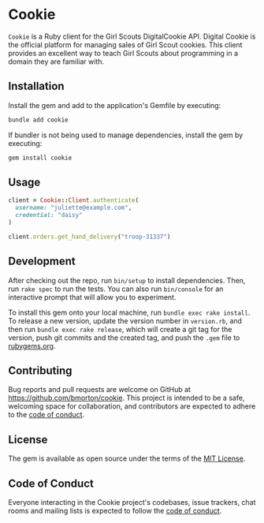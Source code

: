 # Cookie

`Cookie` is a Ruby client for the Girl Scouts DigitalCookie API.  Digital Cookie is the official platform for managing sales of Girl Scout cookies.  This client provides an excellent way to teach Girl Scouts about programming in a domain they are familiar with.

## Installation

Install the gem and add to the application's Gemfile by executing:

```bash
bundle add cookie
```

If bundler is not being used to manage dependencies, install the gem by executing:

```bash
gem install cookie
```

## Usage

```ruby
client = Cookie::Client.authenticate(
  username: "juliette@example.com",
  credential: "daisy"
)

client.orders.get_hand_delivery("troop-31337")
```

## Development

After checking out the repo, run `bin/setup` to install dependencies. Then, run `rake spec` to run the tests. You can also run `bin/console` for an interactive prompt that will allow you to experiment.

To install this gem onto your local machine, run `bundle exec rake install`. To release a new version, update the version number in `version.rb`, and then run `bundle exec rake release`, which will create a git tag for the version, push git commits and the created tag, and push the `.gem` file to [rubygems.org](https://rubygems.org).

## Contributing

Bug reports and pull requests are welcome on GitHub at https://github.com/bmorton/cookie. This project is intended to be a safe, welcoming space for collaboration, and contributors are expected to adhere to the [code of conduct](https://github.com/bmorton/cookie/blob/main/CODE_OF_CONDUCT.md).

## License

The gem is available as open source under the terms of the [MIT License](https://opensource.org/licenses/MIT).

## Code of Conduct

Everyone interacting in the Cookie project's codebases, issue trackers, chat rooms and mailing lists is expected to follow the [code of conduct](https://github.com/bmorton/cookie/blob/main/CODE_OF_CONDUCT.md).
